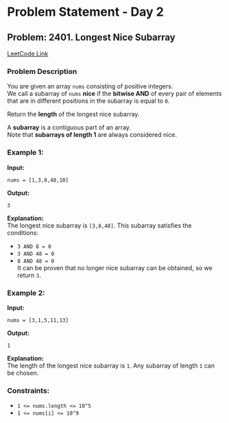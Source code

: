 # Problem Statement - Day 2

## Problem: 2401. Longest Nice Subarray  
[LeetCode Link](https://leetcode.com/problems/longest-nice-subarray)  

### Problem Description  
You are given an array `nums` consisting of positive integers.  
We call a subarray of `nums` **nice** if the **bitwise AND** of every pair of elements that are in different positions in the subarray is equal to `0`.  

Return the **length** of the longest nice subarray.  

A **subarray** is a contiguous part of an array.  
Note that **subarrays of length 1** are always considered nice.  

### Example 1:  
**Input:**  
```
nums = [1,3,8,48,10]
```
**Output:**  
```
3
```
**Explanation:**  
The longest nice subarray is `[3,8,48]`. This subarray satisfies the conditions:  
- `3 AND 8 = 0`  
- `3 AND 48 = 0`  
- `8 AND 48 = 0`  
It can be proven that no longer nice subarray can be obtained, so we return `3`.  

### Example 2:  
**Input:**  
```
nums = [3,1,5,11,13]
```
**Output:**  
```
1
```
**Explanation:**  
The length of the longest nice subarray is `1`. Any subarray of length `1` can be chosen.  

### Constraints:  
- `1 <= nums.length <= 10^5`  
- `1 <= nums[i] <= 10^9`  
